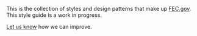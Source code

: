 This is the collection of styles and design patterns that make up <a href="https://www.fec.gov">FEC.gov</a>. This style guide is a work in progress.

<a href="https://github.com/18f/fec-style/issues">Let us know</a> how we can improve.
